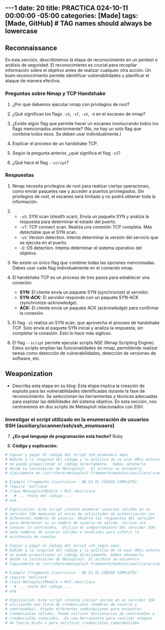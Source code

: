 ---1
date: 20
title: PRACTICA 024-10-11 00:00:00 -05:00
categories: [Made]
tags: [Made, GitHub]  # TAG names should always be lowercase
---

## Reconnaissance

En esta sección, describiremos la etapa de reconocimiento en un pentest o análisis de seguridad.  El reconocimiento es crucial para recopilar información sobre el objetivo antes de realizar cualquier otra acción.  Un buen reconocimiento permite identificar vulnerabilidades y planificar el ataque de manera efectiva.

### Preguntas sobre Nmap y TCP Handshake

1. ¿Por qué debemos ejecutar nmap con privilegios de root?

2. ¿Qué significan los flags `-sS`, `-sT`, `-sV`, `-O` en el escaneo de nmap?

3. ¿Existe algún flag que permite hacer un escaneo involucrando todos los flags mencionados anteriormente?  (No, no hay un solo flag que combine todos esos.  Se deben usar individualmente.)

4. Explicar el proceso de un handshake TCP.

5. Según la pregunta anterior, ¿qué significa el flag `-sS`?

6. ¿Qué hace el flag `--script`?

### Respuestas

1. Nmap necesita privilegios de root para realizar ciertas operaciones, como enviar paquetes raw y acceder a puertos privilegiados.  Sin privilegios de root, el escaneo será limitado y no podrá obtener toda la información.

2. * `-sS`: SYN scan (stealth scan).  Envía un paquete SYN y analiza la respuesta para determinar el estado del puerto.
   * `-sT`: TCP connect scan.  Realiza una conexión TCP completa.  Más detectable que el SYN scan.
   * `-sV`: Version detection.  Intenta determinar la versión del servicio que se ejecuta en el puerto.
   * `-O`: OS detection.  Intenta determinar el sistema operativo del objetivo.

3. No existe un único flag que combine todas las opciones mencionadas.  Debes usar cada flag individualmente en el comando nmap.

4. El handshake TCP es un proceso de tres pasos para establecer una conexión:
    * **SYN:** El cliente envía un paquete SYN (synchronize) al servidor.
    * **SYN-ACK:** El servidor responde con un paquete SYN-ACK (synchronize-acknowledge).
    * **ACK:** El cliente envía un paquete ACK (acknowledge) para confirmar la conexión.

5. El flag `-sS` realiza un SYN scan, que aprovecha el proceso de handshake TCP.  Solo envía el paquete SYN inicial y analiza la respuesta, sin completar la conexión. Esto lo hace más sigiloso.

6. El flag `--script` permite ejecutar scripts NSE (Nmap Scripting Engine).  Estos scripts amplían las funcionalidades de nmap, permitiendo realizar tareas como detección de vulnerabilidades, detección de versiones de software, etc.

## Weaponization

- Describa esta etapa en su blog:  Esta etapa implica la creación de exploits para las vulnerabilidades identificadas durante la fase de reconocimiento. Se seleccionan las herramientas y técnicas adecuadas para explotar las debilidades del sistema objetivo. En esta sección, nos centraremos en dos scripts de Metasploit relacionados con SSH.

### Investigar el script utilizado en la enumeración de usuarios SSH (auxiliary/scanner/ssh/ssh_enumusers)

7. **¿En qué lenguaje de programación está hecho?** Ruby

8. **Código y explicación:**

```ruby
# Copiar y pegar el código del script ssh_enumusers aquí.  
# Debido a la longitud del código y la política de no usar URLs externas, 
# no puedo proporcionar el código directamente.  Debes obtenerlo 
# desde tu instalación de Metasploit.  El archivo se encuentra
# típicamente en /usr/share/metasploit-framework/modules/auxiliary/scanner/ssh/ssh_enumusers.rb

# Ejemplo (fragmento ilustrativo - NO ES EL CÓDIGO COMPLETO):
# require 'msf/core'
# class MetasploitModule < Msf::Auxiliary
#   # ... resto del código ...
# end

# Explicación: Este script intenta enumerar usuarios válidos en un
# servidor SSH mediante el envío de solicitudes de autenticación con
# diferentes nombres de usuario. Observa las respuestas del servidor
# para determinar si un nombre de usuario es válido, incluso sin
# conocer la contraseña.  Utiliza el comportamiento del servidor SSH
# ante nombres de usuario válidos e inválidos para inferir la
# existencia de cuentas.

# Copiar y pegar el código del script ssh_login aquí.
# Debido a la longitud del código y la política de no usar URLs externas, 
# no puedo proporcionar el código directamente. Debes obtenerlo 
# desde tu instalación de Metasploit. El archivo se encuentra
# típicamente en /usr/share/metasploit-framework/modules/auxiliary/scanner/ssh/ssh_login.rb

# Ejemplo (fragmento ilustrativo - NO ES EL CÓDIGO COMPLETO):
# require 'msf/core'
# class MetasploitModule < Msf::Auxiliary
#   # ... resto del código ...
# end

# Explicación: Este script intenta iniciar sesión en un servidor SSH
# utilizando una lista de credenciales (nombres de usuario y
# contraseñas). Prueba diferentes combinaciones para encontrar
# credenciales válidas. Puede utilizar diccionarios de contraseñas o
# credenciales conocidas.  Es una herramienta para realizar ataques
# de fuerza bruta o para verificar credenciales comprometidas.


